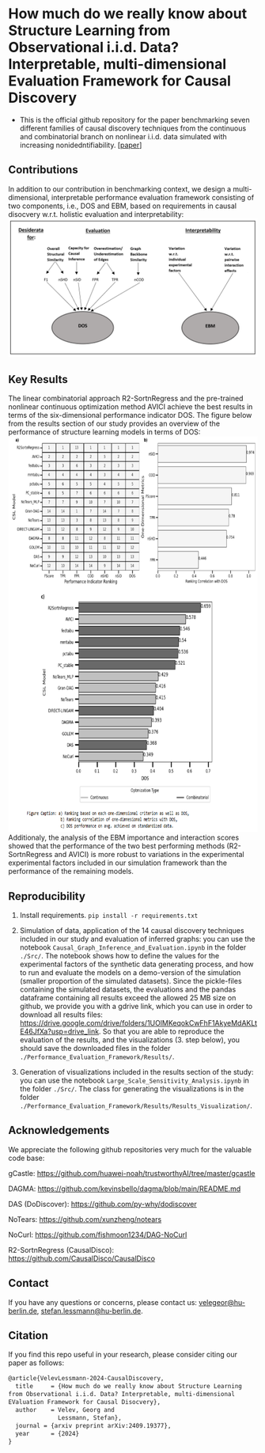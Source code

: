 # How much do we really know about Structure Learning from Observational i.i.d. Data? Interpretable, multi-dimensional Evaluation Framework for Causal Discovery

* This is the official github repository for the paper benchmarking seven different families of causal discovery techniques from the continuous and combinatorial branch on nonlinear i.i.d. data simulated with increasing nonidedntifiability. [[paper](https://arxiv.org/abs/2409.19377)]

## **Contributions**
In addition to our contribution in benchmarking context, we design a multi-dimensional, interpretable performance evaluation framework consisting of two components, i.e., DOS and EBM, based on requirements in causal disocvery w.r.t. holistic evaluation and interpretability:  <br>
![Alt text](Results_Visualization/Images/DOS_Int.PNG)


## **Key Results**
The linear combinatorial approach R2-SortnRegress and the pre-trained nonlinear continuous optimization method AVICI achieve the best results in terms of the six-dimensional performance indicator DOS. The figure below from the results section of our study provides an overview of the performance of structure learning models in terms of DOS: <br>
<img src="https://github.com/gvelev123/Causal_Discovery_iid_Data/blob/main/Results_Visualization/Images/Results_Summary.PNG" alt="Alt-Text" width="700" height="800"><br>
Additionaly, the analysis of the EBM importance and interaction scores showed that the performance of the two best performing methods (R2-SortnRegress and AVICI) is more robust to variations in the experimental experimental factors included in our simulation framework than the performance of the remaining models.

## **Reproducibility**
1. Install requirements. ```pip install -r requirements.txt```

2. Simulation of data, application of the 14 causal discovery techniques included in our study and evaluation of inferred graphs: you can use the notebook ```Causal_Graph_Inference_and_Evaluation.ipynb``` in the folder  ```./Src/```. The notebook shows how to define the values for the experimental factors of the synthetic data generating process, and how to run and evaluate the models on a demo-version of the simulation (smaller proportion of the simulated datasets). Since the pickle-files containing the simulated datasets, the evaluations and the pandas dataframe containing all results exceed the allowed 25 MB size on github, we provide you with a gdrive link, which you can use in order to download all results files: https://drive.google.com/drive/folders/1UOlMKeqokCwFhF1AkyeMdAKLtE46JfXa?usp=drive_link. So that you are able to reproduce the evaluation of the results, and the visualizations (3. step below), you should save the downloaded files in the folder ```./Performance_Evaluation_Framework/Results/```.

3. Generation of visualizations included in the results section of the study:
you can use the notebook ```Large_Scale_Sensitivity_Analysis.ipynb``` in the folder  ```./Src/```. The class for generating the visualizations is in the folder  ```./Performance_Evaluation_Framework/Results/Results_Visualization/```.


## **Acknowledgements**

We appreciate the following github repositories very much for the valuable code base:

gCastle: https://github.com/huawei-noah/trustworthyAI/tree/master/gcastle

DAGMA: https://github.com/kevinsbello/dagma/blob/main/README.md

DAS (DoDiscover): https://github.com/py-why/dodiscover

NoTears: https://github.com/xunzheng/notears

NoCurl: https://github.com/fishmoon1234/DAG-NoCurl

R2-SortnRegress (CausalDisco): https://github.com/CausalDisco/CausalDisco


## **Contact**

If you have any questions or concerns, please contact us: velegeor@hu-berlin.de, stefan.lessmann@hu-berlin.de. 

## **Citation**

If you find this repo useful in your research, please consider citing our paper as follows:

```
@article{VelevLessmann-2024-CausalDiscovery,
  title     = {How much do we really know about Structure Learning from Observational i.i.d. Data? Interpretable, multi-dimensional EValuation Framework for Causal Disocvery},
  author    = Velev, Georg and
              Lessmann, Stefan},
  journal = {arxiv preprint arXiv:2409.19377},
  year      = {2024}
}
```

